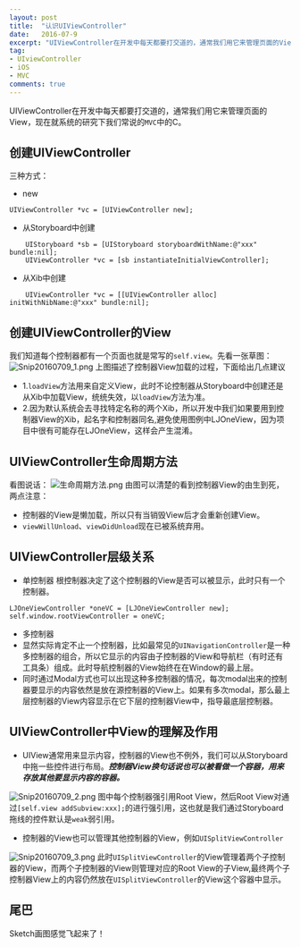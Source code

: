 ```yaml
---
layout: post
title:  "认识UIViewController"
date:   2016-07-9
excerpt: "UIViewController在开发中每天都要打交道的，通常我们用它来管理页面的View，现在就系统的研究下我们常说的MVC中的C。"
tag:
- UIviewController 
- iOS
- MVC
comments: true
---
```



UIViewController在开发中每天都要打交道的，通常我们用它来管理页面的View，现在就系统的研究下我们常说的`MVC`中的C。

## 创建UIViewController
三种方式：

- new

```
UIViewController *vc = [UIViewController new];
```
- 从Storyboard中创建

```
    UIStoryboard *sb = [UIStoryboard storyboardWithName:@"xxx" bundle:nil];
    UIViewController *vc = [sb instantiateInitialViewController];
```

- 从Xib中创建

```
    UIViewController *vc = [[UIViewController alloc] initWithNibName:@"xxx" bundle:nil];
```

## 创建UIViewController的View
我们知道每个控制器都有一个页面也就是常写的`self.view`。先看一张草图：
![Snip20160709_1.png](http://upload-images.jianshu.io/upload_images/2050942-df43eba4d2df0d82.png?imageMogr2/auto-orient/strip%7CimageView2/2/w/1240)
上图描述了控制器View加载的过程，下面给出几点建议
- 1.`loadView`方法用来自定义View，此时不论控制器从Storyboard中创建还是从Xib中加载View，统统失效，以`loadView`方法为准。
- 2.因为默认系统会去寻找特定名称的两个Xib，所以开发中我们如果要用到控制器View的Xib，起名字和控制器同名,避免使用图例中LJOneView，因为项目中很有可能存在LJOneView，这样会产生混淆。

## UIViewController生命周期方法
看图说话：
![生命周期方法.png](http://upload-images.jianshu.io/upload_images/2050942-94431bede48b6a3b.png?imageMogr2/auto-orient/strip%7CimageView2/2/w/1240)
由图可以清楚的看到控制器View的由生到死，两点注意：
- 控制器的View是懒加载，所以只有当销毁View后才会重新创建View。
- `viewWillUnload`、`viewDidUnload`现在已被系统弃用。

## UIViewController层级关系
- 单控制器
根控制器决定了这个控制器的View是否可以被显示，此时只有一个控制器。
```
LJOneViewController *oneVC = [LJOneViewController new];
self.window.rootViewController = oneVC;
```

- 多控制器
 - 显然实际肯定不止一个控制器，比如最常见的`UINavigationController`是一种多控制器的组合，所以它显示的内容由子控制器的View和导航栏（有时还有工具条）组成。此时导航控制器的View始终在在Window的最上层。
 - 同时通过Modal方式也可以出现这种多控制器的情况，每次modal出来的控制器要显示的内容依然是放在源控制器的View上。如果有多次modal，那么最上层控制器的View内容显示在它下层的控制器View中，指导最底层控制器。

## UIViewController中View的理解及作用
- UIView通常用来显示内容，控制器的View也不例外，我们可以从Storyboard中拖一些控件进行布局。***控制器View换句话说也可以被看做一个容器，用来存放其他要显示内容的容器。***

![Snip20160709_2.png](http://upload-images.jianshu.io/upload_images/2050942-da8059ff7cc4e3e4.png?imageMogr2/auto-orient/strip%7CimageView2/2/w/1240)
图中每个控制器强引用Root View，然后Root View对通过`[self.view addSubview:xxx];`的进行强引用，这也就是我们通过Storyboard拖线的控件默认是`weak`弱引用。
- 控制器的View也可以管理其他控制器的View，例如`UISplitViewController`

![Snip20160709_3.png](http://upload-images.jianshu.io/upload_images/2050942-6ac7a57d3793f19a.png?imageMogr2/auto-orient/strip%7CimageView2/2/w/1240)
此时`UISplitViewController`的View管理着两个子控制器的View，而两个子控制器的View则管理对应的Root View的子View,最终两个子控制器View上的内容仍然放在`UISplitViewController`的View这个容器中显示。

## 尾巴
Sketch画图感觉飞起来了！
